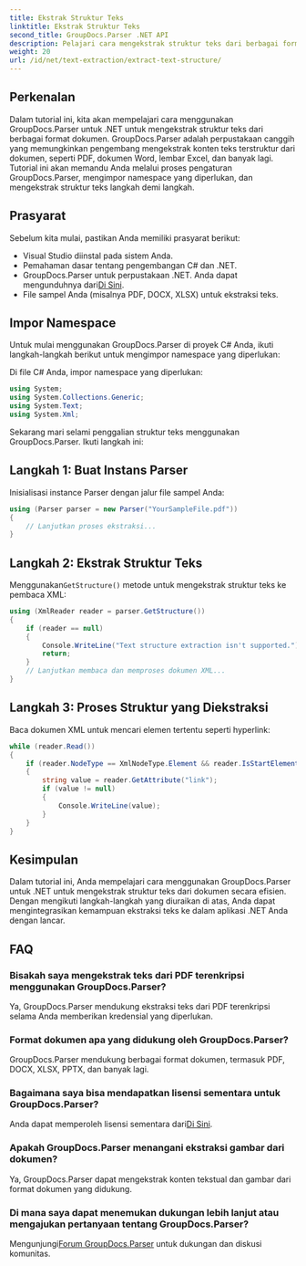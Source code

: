 ```yaml
---
title: Ekstrak Struktur Teks
linktitle: Ekstrak Struktur Teks
second_title: GroupDocs.Parser .NET API
description: Pelajari cara mengekstrak struktur teks dari berbagai format dokumen menggunakan GroupDocs.Parser untuk .NET. Tutorial langkah demi langkah dengan contoh kode.
weight: 20
url: /id/net/text-extraction/extract-text-structure/
---
```

## Perkenalan
Dalam tutorial ini, kita akan mempelajari cara menggunakan GroupDocs.Parser untuk .NET untuk mengekstrak struktur teks dari berbagai format dokumen. GroupDocs.Parser adalah perpustakaan canggih yang memungkinkan pengembang mengekstrak konten teks terstruktur dari dokumen, seperti PDF, dokumen Word, lembar Excel, dan banyak lagi. Tutorial ini akan memandu Anda melalui proses pengaturan GroupDocs.Parser, mengimpor namespace yang diperlukan, dan mengekstrak struktur teks langkah demi langkah.
## Prasyarat
Sebelum kita mulai, pastikan Anda memiliki prasyarat berikut:
- Visual Studio diinstal pada sistem Anda.
- Pemahaman dasar tentang pengembangan C# dan .NET.
-  GroupDocs.Parser untuk perpustakaan .NET. Anda dapat mengunduhnya dari[Di Sini](https://releases.groupdocs.com/parser/net/).
- File sampel Anda (misalnya PDF, DOCX, XLSX) untuk ekstraksi teks.
## Impor Namespace
Untuk mulai menggunakan GroupDocs.Parser di proyek C# Anda, ikuti langkah-langkah berikut untuk mengimpor namespace yang diperlukan:

Di file C# Anda, impor namespace yang diperlukan:
```csharp
using System;
using System.Collections.Generic;
using System.Text;
using System.Xml;
```
Sekarang mari selami penggalian struktur teks menggunakan GroupDocs.Parser. Ikuti langkah ini:
## Langkah 1: Buat Instans Parser
Inisialisasi instance Parser dengan jalur file sampel Anda:
```csharp
using (Parser parser = new Parser("YourSampleFile.pdf"))
{
    // Lanjutkan proses ekstraksi...
}
```
## Langkah 2: Ekstrak Struktur Teks
 Menggunakan`GetStructure()` metode untuk mengekstrak struktur teks ke pembaca XML:
```csharp
using (XmlReader reader = parser.GetStructure())
{
    if (reader == null)
    {
        Console.WriteLine("Text structure extraction isn't supported.");
        return;
    }
    // Lanjutkan membaca dan memproses dokumen XML...
}
```
## Langkah 3: Proses Struktur yang Diekstraksi
Baca dokumen XML untuk mencari elemen tertentu seperti hyperlink:
```csharp
while (reader.Read())
{
    if (reader.NodeType == XmlNodeType.Element && reader.IsStartElement() && reader.Name.ToLowerInvariant() == "hyperlink")
    {
        string value = reader.GetAttribute("link");
        if (value != null)
        {
            Console.WriteLine(value);
        }
    }
}
```
## Kesimpulan
Dalam tutorial ini, Anda mempelajari cara menggunakan GroupDocs.Parser untuk .NET untuk mengekstrak struktur teks dari dokumen secara efisien. Dengan mengikuti langkah-langkah yang diuraikan di atas, Anda dapat mengintegrasikan kemampuan ekstraksi teks ke dalam aplikasi .NET Anda dengan lancar.

## FAQ
### Bisakah saya mengekstrak teks dari PDF terenkripsi menggunakan GroupDocs.Parser?
Ya, GroupDocs.Parser mendukung ekstraksi teks dari PDF terenkripsi selama Anda memberikan kredensial yang diperlukan.
### Format dokumen apa yang didukung oleh GroupDocs.Parser?
GroupDocs.Parser mendukung berbagai format dokumen, termasuk PDF, DOCX, XLSX, PPTX, dan banyak lagi.
### Bagaimana saya bisa mendapatkan lisensi sementara untuk GroupDocs.Parser?
 Anda dapat memperoleh lisensi sementara dari[Di Sini](https://purchase.groupdocs.com/temporary-license/).
### Apakah GroupDocs.Parser menangani ekstraksi gambar dari dokumen?
Ya, GroupDocs.Parser dapat mengekstrak konten tekstual dan gambar dari format dokumen yang didukung.
### Di mana saya dapat menemukan dukungan lebih lanjut atau mengajukan pertanyaan tentang GroupDocs.Parser?
 Mengunjungi[Forum GroupDocs.Parser](https://forum.groupdocs.com/c/parser/17) untuk dukungan dan diskusi komunitas.